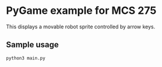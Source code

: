 # PyGame example for MCS 275

This displays a movable robot sprite controlled by arrow keys.

## Sample usage

```
python3 main.py
```
